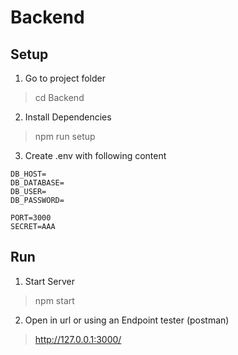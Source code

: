 # Backend

## Setup

1. Go to project folder

> cd Backend

2. Install Dependencies

> npm run setup

3. Create .env with following content

````
DB_HOST=
DB_DATABASE=
DB_USER=
DB_PASSWORD=

PORT=3000
SECRET=AAA
````

## Run

1. Start Server

> npm start

2. Open in url or using an Endpoint tester (postman)

> http://127.0.0.1:3000/